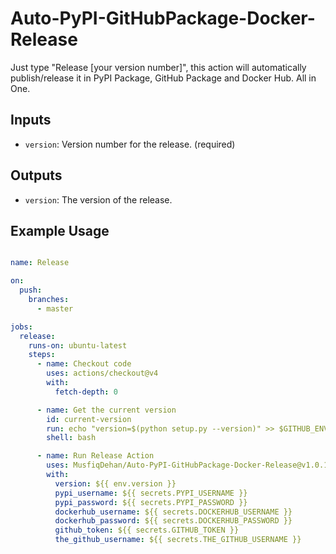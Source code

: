 # Auto-PyPI-GitHubPackage-Docker-Release

Just type "Release [your version number]", this action will automatically publish/release it in PyPI Package, GitHub Package and Docker Hub. All in One.

## Inputs

- `version`: Version number for the release. (required)

## Outputs

- `version`: The version of the release.

## Example Usage

```yaml

name: Release

on:
  push:
    branches:
      - master

jobs:
  release:
    runs-on: ubuntu-latest
    steps:
      - name: Checkout code
        uses: actions/checkout@v4
        with:
          fetch-depth: 0

      - name: Get the current version
        id: current-version
        run: echo "version=$(python setup.py --version)" >> $GITHUB_ENV
        shell: bash

      - name: Run Release Action
        uses: MusfiqDehan/Auto-PyPI-GitHubPackage-Docker-Release@v1.0.1
        with:
          version: ${{ env.version }}
          pypi_username: ${{ secrets.PYPI_USERNAME }}
          pypi_password: ${{ secrets.PYPI_PASSWORD }}
          dockerhub_username: ${{ secrets.DOCKERHUB_USERNAME }}
          dockerhub_password: ${{ secrets.DOCKERHUB_PASSWORD }}
          github_token: ${{ secrets.GITHUB_TOKEN }}
          the_github_username: ${{ secrets.THE_GITHUB_USERNAME }}

```

